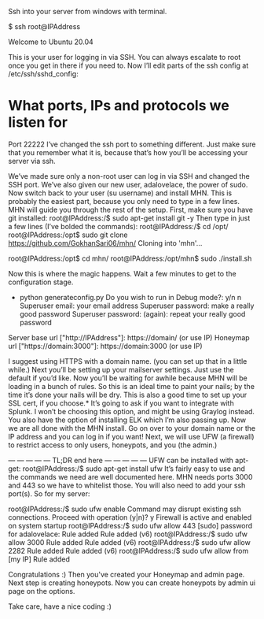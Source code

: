 Ssh into your server from windows with terminal.

$ ssh root@IPAddress

Welcome to Ubuntu 20.04

This is your user for logging in via SSH. You can always escalate to root once you get in there if you need to. Now I’ll edit parts of the ssh config at /etc/ssh/sshd_config:
# What ports, IPs and protocols we listen for
Port 22222
I’ve changed the ssh port to something different. Just make sure that you remember what it is, because that’s how you’ll be accessing your server via ssh.


We’ve made sure only a non-root user can log in via SSH and changed the SSH port. We’ve also given our new user, adalovelace, the power of sudo.
Now switch back to your user (su username) and install MHN. This is probably the easiest part, because you only need to type in a few lines. MHN will guide you through the rest of the setup.
First, make sure you have git installed:
root@IPAddress:/$ sudo apt-get install git -y
Then type in just a few lines (I’ve bolded the commands):
root@IPAddress:/$ cd /opt/
root@IPAddress:/opt$ sudo git clone https://github.com/GokhanSari06/mhn/
Cloning into 'mhn'...

root@IPAddress:/opt$ cd mhn/ 
root@IPAddress:/opt/mhn$ sudo ./install.sh

Now this is where the magic happens. Wait a few minutes to get to the configuration stage.
+ python generateconfig.py
Do you wish to run in Debug mode?: y/n n
Superuser email: your email address
Superuser password: make a really good password
Superuser password: (again): repeat your really good password

Server base url ["http://IPAddress"]: https://domain/ (or use IP)
Honeymap url ["https://domain:3000"]: https://domain:3000 (or use IP)

I suggest using HTTPS with a domain name. (you can set up that in a little while.)
Next you’ll be setting up your mailserver settings. Just use the default if you’d like.
Now you’ll be waiting for awhile because MHN will be loading in a bunch of rules. So this is an ideal time to paint your nails; by the time it’s done your nails will be dry. This is also a good time to set up your SSL cert, if you choose.*
It’s going to ask if you want to integrate with Splunk. I won’t be choosing this option, and might be using Graylog instead. You also have the option of installing ELK which I’m also passing up.
Now we are all done with the MHN install. Go on over to your domain name or the IP address and you can log in if you want!
Next, we will use UFW (a firewall) to restrict access to only users, honeypots, and you (the admin.)

— — — — — TL;DR end here — — — — —
UFW can be installed with apt-get:
root@IPAddress:/$ sudo apt-get install ufw
It’s fairly easy to use and the commands we need are well documented here.
MHN needs ports 3000 and 443 so we have to whitelist those. You will also need to add your ssh port(s). So for my server:

root@IPAddress:/$ sudo ufw enable
Command may disrupt existing ssh connections. Proceed with operation (y|n)? y
Firewall is active and enabled on system startup
root@IPAddress:/$ sudo ufw allow 443
[sudo] password for adalovelace: 
Rule added
Rule added (v6)
root@IPAddress:/$ sudo ufw allow 3000
Rule added
Rule added (v6)
root@IPAddress:/$ sudo ufw allow 2282
Rule added
Rule added (v6)
root@IPAddress:/$ sudo ufw allow from [my IP]
Rule added

Congratulations :)
Then you've created your Honeymap and admin page. Next step is creating honeypots. Now you can create honeypots by admin ui page on the options.

Take care, have a nice coding :)